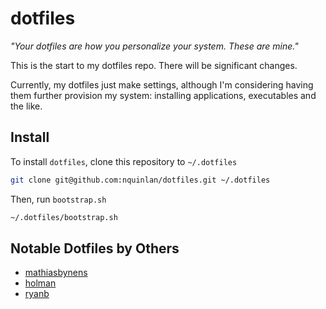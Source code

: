 # dotfiles
_"Your dotfiles are how you personalize your system. These are mine."_

This is the start to my dotfiles repo. There will be significant changes.

Currently, my dotfiles just make settings, although I'm considering having them further provision my system: installing applications, executables and the like.

## Install
To install `dotfiles`, clone this repository to `~/.dotfiles`

```sh
git clone git@github.com:nquinlan/dotfiles.git ~/.dotfiles
```

Then, run `bootstrap.sh`

```sh
~/.dotfiles/bootstrap.sh
```

## Notable Dotfiles by Others
- [mathiasbynens](https://github.com/mathiasbynens/dotfiles)
- [holman](https://github.com/holman/dotfiles)
- [ryanb](https://github.com/ryanb/dotfiles)
